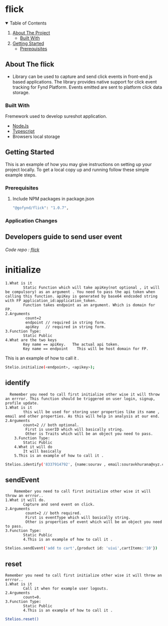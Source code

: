# flick


<!-- TABLE OF CONTENTS -->
<details open="open">
  <summary>Table of Contents</summary>
  <ol>
    <li>
      <a href="#about-the-project">About The Project</a>
      <ul>
        <li><a href="#built-with">Built With</a></li>
      </ul>
    </li>
    <li>
      <a href="#getting-started">Getting Started</a>
      <ul>
        <li><a href="#prerequisites">Prerequisites</a>
        </li>
      </ul>
    </li>
  </ol>
</details>



## About The flick
* Library can be used to capture and send click events in front-end js based applications. The library provides native support for click event tracking for Fynd Platform. Events emitted are sent to platform click data storage.

### Built With
Fremework used to develop sureshot application.
* [NodeJs](https://nodejs.org/en/docs/)
* [Typescript](https://typescript.org/en/docs/)
* Browsers local storage

## Getting Started

This is an example of how you may give instructions on setting up your project locally.
To get a local copy up and running follow these simple example steps.


### Prerequisites

1. Include NPM packages in package.json
   ```sh
   "@gofynd/flick": "1.0.7",
   ```


### Application Changes 

<a name="developer-guide"> </a>
## Developers guide to send user event
###### Code repo : [flick](https://github.com/gofynd/flick-js.git)
   
# initialize
    1.What is it 
            Static Function which will take apiKey(not optional , it will be compulsory) as an argument . You need to pass the api token when calling this function. apiKey is generated by base64 endcoded string with FP application_id:application_token. 
            Function takes endpoint as an argument. Which is domain for FP.
    2.Arguments
             count=2
             endpoint // required in string form.
             apiKey   // required in string form.
    3.Function Type: 
            Static Public        
    4.What are the two keys 
            Key name == apiKey.   The actual api token.
            Key name == endpoint    This will be host domain for FP. 
 
This is an example of how to call it .
  ```sh
 Stelio.initialize(<endpoint>, <apikey>);
  ```
        

## identify 
      Remember you need to call first initialize other wise it will throw an errror. This function should be triggered on user login, signup, profile update.
    1.What is it
            this will be used for storing user properties like its name , email and other properties. As this will help in analysis at our end. 
    2.Arguments
            count=2 // both optional.
             First is userID which will basically string.   
             Other is Traits which will be an object you need to pass.     
        3.Function Type: 
            Static Public     
        4.What it will do 
            It will basically 
        5.This is an example of how to call it .
  ```sh
 Stelios.identify('8337914792', {name:sourav , email:souravkhurana@xyz.com})
  ```
           

## sendEvent
        Remember you need to call first initialize other wise it will throw an errror..
    1.What it will do.
            Capture and send event on click.
    2.Arguments
             count=2 // both required.
             First is eventType which will basically string.   
             Other is properties of event which will be an object you need to pass.     
    3.Function Type: 
            Static Public  
            4.This is an example of how to call it .
  ```sh
 Stelios.sendEvent('add to cart',{product id: 'uiui',cartItems:'10'})
  ```     

## reset
    Remember you need to call first initialize other wise it will throw an errror..
    1.What is it
            Call it when for example user logouts.
    2.Arguments
            count=0.
    3.Function Type: 
            Static Public  
            4.This is an example of how to call it .
  ```sh
Stelios.reset()
  ```               


